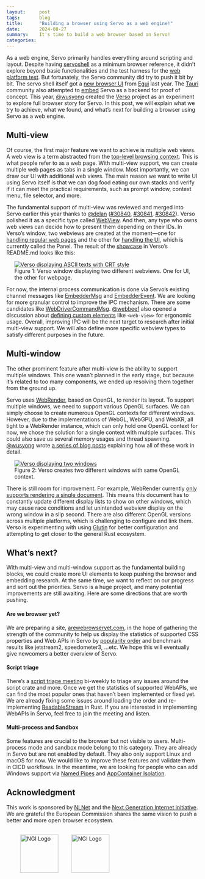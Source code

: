 ```yaml
---
layout:     post
tags:       blog
title:      "Building a browser using Servo as a web engine!"
date:       2024-08-27
summary:    It's time to build a web browser based on Servo!
categories:
---
```



As a web engine, Servo primarily handles everything around scripting and layout. Despite having [servoshell](https://github.com/servo/servo/tree/main/ports/servoshell) as a minimum browser reference, it didn’t explore beyond basic functionalities and the test harness for the [web platform test](https://wpt.servo.org/). But fortunately, the Servo community did try to push it bit by bit. The servo shell itself got a [new browser UI](https://servo.org/blog/2023/09/15/upcoming-events-and-new-browser-ui/) from [Egui](https://www.egui.rs/) last year. The [Tauri](https://tauri.app/) community also attempted to [embed](https://servo.org/blog/2024/01/19/embedding-update/) Servo as a backend for proof of concept. This year, [@wusyong](https://github.com/wusyong) created the [Verso](https://github.com/versotile-org/verso) project as an experiment to explore full browser story for Servo. In this post, we will explain what we try to achieve, what we found, and what’s next for building a browser using Servo as a web engine.

## Multi-view

Of course, the first major feature we want to achieve is multiple web views. A web view is a term abstracted from the [top-level browsing context](https://doc.servo.org/servo/struct.TopLevelBrowsingContextId.html). This is what people refer to as a web page. With multi-view support, we can create multiple web pages as tabs in a single window. Most importantly, we can draw our UI with additional web views. The main reason we want to write UI using Servo itself is that we can dog food eating our own stacks and verify if it can meet the practical requirements, such as prompt window, context menu, file selector, and more.

The fundamental support of multi-view was reviewed and merged into Servo earlier this year thanks to [@delan](https://github.com/delan) ([#30840](https://github.com/servo/servo/pull/30840), [#30841](https://github.com/servo/servo/pull/30841), [#30842](https://github.com/servo/servo/pull/30842)). Verso polished it as a specific type called [WebView](https://docs.versotile.org/verso/webview/struct.WebView.html).  And then, any type who owns web views can decide how to present them depending on their IDs. In Verso’s window, two webviews are created at the moment—one for [handling regular web pages](https://docs.versotile.org/verso/window/struct.Window.html#method.handle_servo_messages_with_webview) and the other for [handling the UI](https://docs.versotile.org/verso/window/struct.Window.html#method.handle_servo_messages_with_panel), which is currently called the Panel. The result of the [showcase](https://github.com/versotile-org/verso?tab=readme-ov-file#verso) in Verso’s README.md looks like this:

<figure class="_fig"><a href="{{ '/img/blog/crt-demo.gif' | url }}"><img src="{{ '/img/blog/crt-demo.gif' | url }}"
    alt="Verso displaying ASCII texts with CRT style"></a>
<figcaption>Figure 1: Verso window displaying two different webviews. One for UI, the other for webpage.</figcaption></figure>

For now, the internal process communication is done via Servo’s existing channel messages like [EmbedderMsg](https://doc.servo.org/embedder_traits/enum.EmbedderMsg.html) and [EmbedderEvent](https://doc.servo.org/compositing/windowing/enum.EmbedderEvent.html). We are looking for more granular control to improve the IPC mechanism. There are some candidates like [WebDriverCommandMsg](https://doc.servo.org/script_traits/enum.WebDriverCommandMsg.html). [@webbeef](https://github.com/webbeef) also opened a discussion about [defining custom elements](https://github.com/servo/servo/discussions/32883) like `<web-view>` for ergonomic usage. Overall, improving IPC will be the next target to research after initial multi-view support. We will also define more specific webview types to satisfy different purposes in the future.

## Multi-window

The other prominent feature after multi-view is the ability to support multiple windows. This one wasn’t planned in the early stage, but because it’s related to too many components, we ended up resolving them together from the ground up.


Servo uses [WebRender](https://github.com/servo/webrender), based on OpenGL, to render its layout. To support multiple windows, we need to support various OpenGL surfaces. We can simply choose to create numerous OpenGL contexts for different windows. However, due to the implementations of WebGL, WebGPU, and WebXR, all tight to a WebRender instance, which can only hold one OpenGL context for now, we chose the solution for a single context with multiple surfaces. This could also save us several memory usages and thread spawning. [@wusyong](https://github.com/wusyong) wrote [a series of blog posts](https://wusyong.github.io/posts/verso-compositor-part3/) explaining how all of these work in detail.


<figure class="_fig"><a href="{{ '/img/blog/multiwindow.png' | url }}"><img src="{{ '/img/blog/multiwindow.png' | url }}"
    alt="Verso displaying two windows"></a>
<figcaption>Figure 2: Verso creates two different windows with same OpenGL context.</figcaption></figure>

There is still room for improvement. For example, WebRender currently [only supports rendering a single document](https://github.com/servo/webrender/blob/0.64/webrender/src/renderer/mod.rs#L1228). This means this document has to constantly update different display lists to show on other windows, which may cause race conditions and let unintended webview display on the wrong window in a slip second. There are also different OpenGL versions across multiple platforms, which is challenging to configure and link them. Verso is experimenting with using [Glutin](https://docs.rs/glutin/latest/glutin/) for better configuration and attempting to get closer to the general Rust ecosystem.

## What’s next?

With multi-view and multi-window support as the fundamental building blocks, we could create more UI elements to keep pushing the browser and embedding research. At the same time, we want to reflect on our progress and sort out the priorities. Servo is a huge project, and many potential improvements are still awaiting. Here are some directions that are worth pushing.

#### Are we browser yet?

We are preparing a site, [arewebrowseryet.com](https://servo.zulipchat.com/#narrow/stream/263398-general/topic/arewebrowseryet.2Ecom), in the hope of gathering the strength of the community to help us display the statistics of supported CSS properties and Web APIs in Servo by [popularity order](https://chromestatus.com/metrics/css/popularity) and benchmark results like jetstream2, speedometer3, …etc. We hope this will eventually give newcomers a better overview of Servo.

#### Script triage

There’s a [script triage meeting](https://github.com/servo/project/issues/99) bi-weekly to triage any issues around the script crate and more. Once we get the statistics of supported WebAPIs, we can find the most popular ones that haven’t been implemented or fixed yet. We are already fixing some issues around loading the order and re-implementing [ReadableStream](https://developer.mozilla.org/en-US/docs/Web/API/ReadableStream) in Rust. If you are interested in implementing WebAPIs in Servo, feel free to join the meeting and listen.

#### Multi-process and Sandbox

Some features are crucial to the browser but not visible to users. Multi-process mode and sandbox mode belong to this category. They are already in Servo but are not enabled by default. They also only support Linux and macOS for now. We would like to improve these features and validate them in CICD workflows. In the meantime, we are looking for people who can add Windows support via [Named Pipes](https://learn.microsoft.com/en-us/windows/win32/ipc/named-pipes) and [AppContainer Isolation](https://learn.microsoft.com/en-us/windows/win32/secauthz/appcontainer-isolation).

## Acknowledgment

This work is sponsored by [NLNet](https://nlnet.nl/) and the [Next Generation Internet initiative](https://ngi.eu/). We are grateful the European Commission shares the same vision to push a better and more open browser ecosystem.

<figure class="_fig"><img src="{{ '/img/nlnet-logo.png' | url }}" alt="NGI Logo" style="vertical-align: middle; margin: 15px; width: 100px;">
  <img src="{{ '/img/blog/NGI-logo.png' | url }}" alt="NGI Logo" style="vertical-align: middle; margin: 15px; width: 100px;"></figure>

<style>
    /* guaranteed minimum width for first paragraph after a float */
    ._floatmin {
        display: block;
        width: 13em;
        overflow: hidden;
    }
    ._none {
        display: none;
    }
    ._fig:not(#specificity) {
        width: 33em;
        max-width: 100%;
        margin: 1em auto;
    }
    ._fig > ._flex {
        display: flex;
    }
    ._fig table {
        text-align: initial;
    }
    ._fig figcaption._notes {
        text-align: left;
        width: max-content;
        max-width: 100%;
    }
    ._figl:not(#specificity),
    ._figr:not(#specificity) {
        margin: 0 1em 1em;
    }
    ._figl {
        float: left;
        max-width: 100%;
    }
    ._figr {
        float: right;
        max-width: 100%;
    }
    ._figl > figcaption,
    ._figr > figcaption,
    ._figl > iframe,
    ._figr > iframe,
    ._figl > video,
    ._figr > video,
    ._figl > a > img,
    ._figr > a > img {
        width: 21em;
        max-width: 100%;
    }
    ._runin {
        margin-bottom: 1em;
    }
    ._runin > p,
    ._runin > h2 {
        display: inline;
    }
    ._correction {
        max-width: 33em;
        margin: 1em auto;
        border-bottom: 1px solid;
        padding-bottom: 1em;
    }
    ._note {
        margin: 1em 1em;
        border-left: 1px solid;
        padding-left: 1em;
        opacity: 0.75;
    }
</style>
